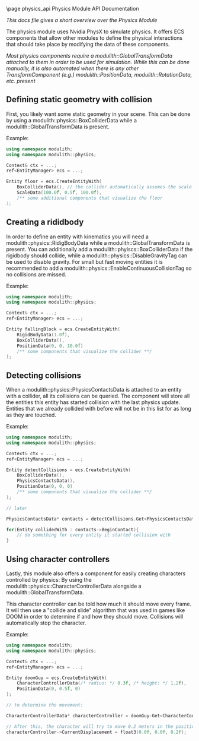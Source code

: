 \page physics_api Physics Module API Documentation

*This docs file gives a short overview over the Physics Module*

The physics module uses Nvidia PhysX to simulate physics. It offers ECS components that allow other modules to define the physical interactions that should take place by modifying the data of these components. 

*Most physics components require a modulith::GlobalTransformData attached to them in order to be used for simulation. While this can be done manually, it is also automated when there is any other TransformComponent (e.g.) modulith::PositionData, modulith::RotationData, etc. present*

## Defining static geometry with collision

First, you likely want some static geometry in your scene. This can be done by using a modulith::physics::BoxColliderData while a modulith::GlobalTransformData is present.

Example:

```cpp
using namespace modulith;
using namespace modulith::physics;

Context& ctx = ...;
ref<EntityManager> ecs = ...;

Entity floor = ecs.CreateEntityWith(
    BoxColliderData(), // the collider automatically assumes the scale of the entity
    ScaleData(100.0f, 0.5f, 100.0f),
    /** some additional components that visualize the floor
);


```

## Creating a rididbody

In order to define an entity with kinematics you will need a modulith::physics::RidigBodyData while a modulith::GlobalTransformData is present.
You can additionally add a modulith::phyiscs::BoxColliderData if the rigidbody should collide,
while a modulith::physics::DisableGravityTag can be used to disable gravity.
For small but fast moving entities it is recommended to add a modulith::physics::EnableContinuousCollisionTag so no collisions are missed. 

Example:

```cpp
using namespace modulith;
using namespace modulith::physics;

Context& ctx = ...;
ref<EntityManager> ecs = ...;

Entity fallingBlock = ecs.CreateEntityWith(
    RigidBodyData(1.0f),
    BoxColliderData(),
    PositionData(0, 0, 10.0f)
    /** some components that visualize the collider **/
);
```

## Detecting collisions

When a modulith::physics::PhysicsContactsData is attached to an entity with a collider,
all its collisions can be queried.
The component will store all the entities this entity has started collision with the last physics update.
Entities that we already collided with before will not be in this list for as long as they are touched.


Example:

```cpp
using namespace modulith;
using namespace modulith::physics;

Context& ctx = ...;
ref<EntityManager> ecs = ...;

Entity detectCollisions = ecs.CreateEntityWith(
    BoxColliderData(),
    PhysicsContactsData(),
    PositionData(0, 0, 0)
    /** some components that visualize the collider **/
);

// later

PhysicsContactsData* contacts = detectCollisions.Get<PhysicsContactsData(ecs);

for(Entity collidedWith : contacts->BeginContact){
    // do something for every entity it started collision with
}
```

## Using character controllers

Lastly, this module also offers a component for easily creating characters controlled by physics:
By using the modulith::physics::CharacterControllerData alongside a modulith::GlobalTransformData.

This character controller can be told how much it should move every frame. It will then use a "collide and slide" algorithm
that was used in games like DOOM in order to determine if and how they should move. Collisions will automatically stop the character.

Example:

```cpp
using namespace modulith;
using namespace modulith::physics;

Context& ctx = ...;
ref<EntityManager> ecs = ...;

Entity doomGuy = ecs.CreateEntityWith(
    CharacterControllerData(/* radius: */ 0.3f, /* height: */ 1.2f),
    PositionData(0, 0.5f, 0)       
);

// to determine the movement:

CharacterControllerData* characterController = doomGuy-Get<CharacterControllerData>(ecs);

// After this, the character will try to move 0.2 meters in the positive z direction the next physics update.
characterController->CurrentDisplacement = float3(0.0f, 0.0f, 0.2f);
```